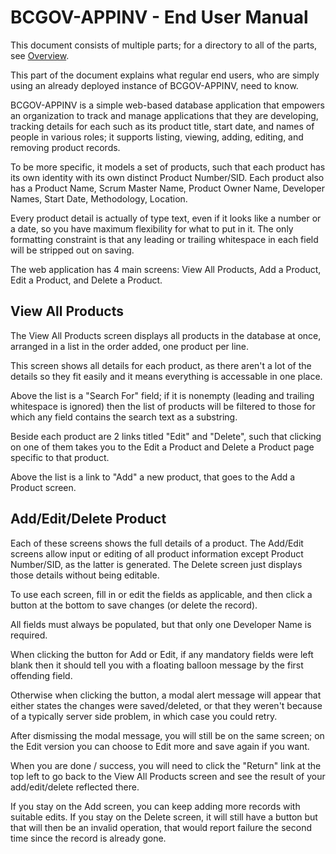 # BCGOV-APPINV - End User Manual

This document consists of multiple parts; for a directory to all of the
parts, see [Overview](../README.md).

This part of the document explains what regular end users, who are simply
using an already deployed instance of BCGOV-APPINV, need to know.

BCGOV-APPINV is a simple web-based database application that
empowers an organization to track and manage applications that they are
developing, tracking details for each such as its product title, start
date, and names of people in various roles; it supports listing, viewing,
adding, editing, and removing product records.

To be more specific, it models a set of products, such that each product
has its own identity with its own distinct Product Number/SID.
Each product also has a Product Name, Scrum Master Name, Product Owner Name,
Developer Names, Start Date, Methodology, Location.

Every product detail is actually of type text, even if it looks like a
number or a date, so you have maximum flexibility for what to put in it.
The only formatting constraint is that any leading or trailing whitespace
in each field will be stripped out on saving.

The web application has 4 main screens: View All Products, Add a Product,
Edit a Product, and Delete a Product.

## View All Products

The View All Products screen displays all products in the database at once,
arranged in a list in the order added, one product per line.

This screen shows all details for each product, as there aren't a lot of
the details so they fit easily and it means everything is accessable in one
place.

Above the list is a "Search For" field; if it is nonempty (leading and
trailing whitespace is ignored) then the list of products will be filtered
to those for which any field contains the search text as a substring.

Beside each product are 2 links titled "Edit" and "Delete", such that
clicking on one of them takes you to the Edit a Product and Delete a
Product page specific to that product.

Above the list is a link to "Add" a new product, that goes to the Add a
Product screen.

## Add/Edit/Delete Product

Each of these screens shows the full details of a product.  The Add/Edit
screens allow input or editing of all product information except Product
Number/SID, as the latter is generated.  The Delete screen just displays those
details without being editable.

To use each screen, fill in or edit the fields as applicable, and then
click a button at the bottom to save changes (or delete the record).

All fields must always be populated, but that only one Developer Name is
required.

When clicking the button for Add or Edit, if any mandatory fields were left
blank then it should tell you with a floating balloon message by the first
offending field.

Otherwise when clicking the button, a modal alert message will appear that
either states the changes were saved/deleted, or that they weren't because
of a typically server side problem, in which case you could retry.

After dismissing the modal message, you will still be on the same screen;
on the Edit version you can choose to Edit more and save again if you want.

When you are done / success, you will need to click the "Return" link at
the top left to go back to the View All Products screen and see the result
of your add/edit/delete reflected there.

If you stay on the Add screen, you can keep adding more records with
suitable edits.  If you stay on the Delete screen, it will still have a
button but that will then be an invalid operation, that would report
failure the second time since the record is already gone.
